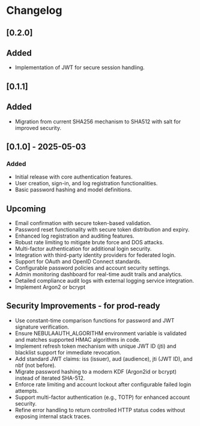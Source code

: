 # Changelog

## [0.2.0]
## Added
- Implementation of JWT for secure session handling.

## [0.1.1]
## Added
- Migration from current SHA256 mechanism to SHA512 with salt for improved security.

## [0.1.0] - 2025-05-03
### Added
- Initial release with core authentication features.
- User creation, sign-in, and log registration functionalities.
- Basic password hashing and model definitions.

## Upcoming
- Email confirmation with secure token-based validation.
- Password reset functionality with secure token distribution and expiry.
- Enhanced log registration and auditing features.
- Robust rate limiting to mitigate brute force and DOS attacks.
- Multi-factor authentication for additional login security.
- Integration with third-party identity providers for federated login.
- Support for OAuth and OpenID Connect standards.
- Configurable password policies and account security settings.
- Admin monitoring dashboard for real-time audit trails and analytics.
- Detailed compliance audit logs with external logging service integration.
- Implement Argon2 or bcrypt

## Security Improvements - for prod-ready
- Use constant-time comparison functions for password and JWT signature verification.
- Ensure NEBULAAUTH_ALGORITHM environment variable is validated and matches supported HMAC algorithms in code.
- Implement refresh token mechanism with unique JWT ID (jti) and blacklist support for immediate revocation.
- Add standard JWT claims: iss (issuer), aud (audience), jti (JWT ID), and nbf (not before).
- Migrate password hashing to a modern KDF (Argon2id or bcrypt) instead of iterated SHA-512.
- Enforce rate limiting and account lockout after configurable failed login attempts.
- Support multi-factor authentication (e.g., TOTP) for enhanced account security.
- Refine error handling to return controlled HTTP status codes without exposing internal stack traces.